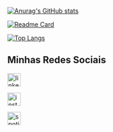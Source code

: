 [![Anurag's GitHub stats](https://github-readme-stats.vercel.app/api?username=henriquehce&show_icons=true&theme=radical)](https://github.com/anuraghazra/github-readme-stats)

[![Readme Card](https://github-readme-stats.vercel.app/api/pin/?username=henriquehce&repo=Mario-Trailer-Website-project-&theme=radical)](https://github.com/anuraghazra/github-readme-stats)

[![Top Langs](https://github-readme-stats.vercel.app/api/top-langs/?username=henriquehce&layout=compact&theme=radical)](https://github.com/anuraghazra/github-readme-stats)

## Minhas Redes Sociais

[<img src='https://img.shields.io/badge/LinkedIn-0077B5?style=for-the-badge&logo=linkedin&logoColor=white' alt ='linkedin' height='30'>](https://www.linkedin.com/in/henrique-cipriani-9b006b173/)

[<img src='https://img.shields.io/badge/Instagram-E4405F?style=for-the-badge&logo=instagram&logoColor=white' alt ='instagram' height='30'>](https://instagram.com/henrique.c.e?igshid=NTA5ZTk1NTc=)

[<img src='https://img.shields.io/badge/Spotify-1ED760?&style=for-the-badge&logo=spotify&logoColor=white' alt ='spotify' height='30'>](https://open.spotify.com/user/227zwljygyshtlb6a47s7pfti?si=4b7ccd6e93c04de2)
